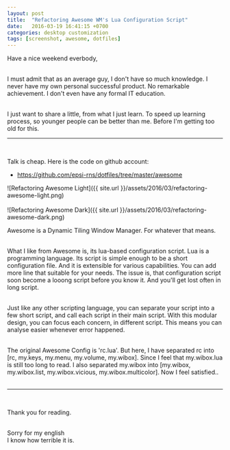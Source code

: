 ```yaml
---
layout: post
title:  "Refactoring Awesome WM's Lua Configuration Script"
date:   2016-03-19 16:41:15 +0700
categories: desktop customization
tags: [screenshot, awesome, dotfiles]
---
```


Have a nice weekend everbody,
<br/><br/>

I must admit that as an average guy, I don't have so much knowledge. I never have my own personal successful product. No remarkable achievement. I don't even have any formal IT education. 
<br/><br/>

I just want to share a little, from what I just learn. To speed up learning process, so younger people can be better than me. Before I'm getting too old for this.

* * *
<br/>

Talk is cheap. Here is the code on github account:

* <https://github.com/epsi-rns/dotfiles/tree/master/awesome>


![Refactoring Awesome Light]({{ site.url }}/assets/2016/03/refactoring-awesome-light.png)
<br/><br/>
![Refactoring Awesome Dark]({{ site.url }}/assets/2016/03/refactoring-awesome-dark.png)

Awesome is a Dynamic Tiling Window Manager. For whatever that means.
<br/><br/>

What I like from Awesome is, its lua-based configuration script. Lua is a programming language. Its script is simple enough to be a short configuration file. And it is extensible for various capabilities. You can add more line that suitable for your needs. The issue is, that configuration script soon become a looong script before you know it. And you'll get lost often in long script.
<br/><br/>

Just like any other scripting language, you can separate your script into a few short script, and call each script in their main script. With this modular design, you can focus each concern, in different script. This means you can analyse easier whenever error happened.
<br/><br/>

The original Awesome Config is 'rc.lua'. But here, I have separated rc into [rc, my.keys, my.menu, my.volume, my.wibox]. Since I feel that my.wibox.lua is still too long to read. I also separated my.wibox into [my.wibox, my.wibox.list, my.wibox.vicious, my.wibox.multicolor]. Now I feel satisfied..
<br/><br/>

* * *
<br/>

Thank you for reading.
<br/><br/>

Sorry for my english<br/>
I know how terrible it is.
